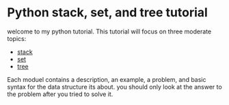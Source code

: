 #  Python stack, set, and tree tutorial
welcome to my python tutorial. This tutorial will focus on three moderate topics:
 - [stack](cse212final-project/stack.md)
 - [set](cse212final-project/set.md)
 - [tree](cse212final-project/tree.md)

Each moduel contains a description, an example, a problem, and basic syntax for the data structure its about. you should only look at the answer to the problem after you tried to solve it.

